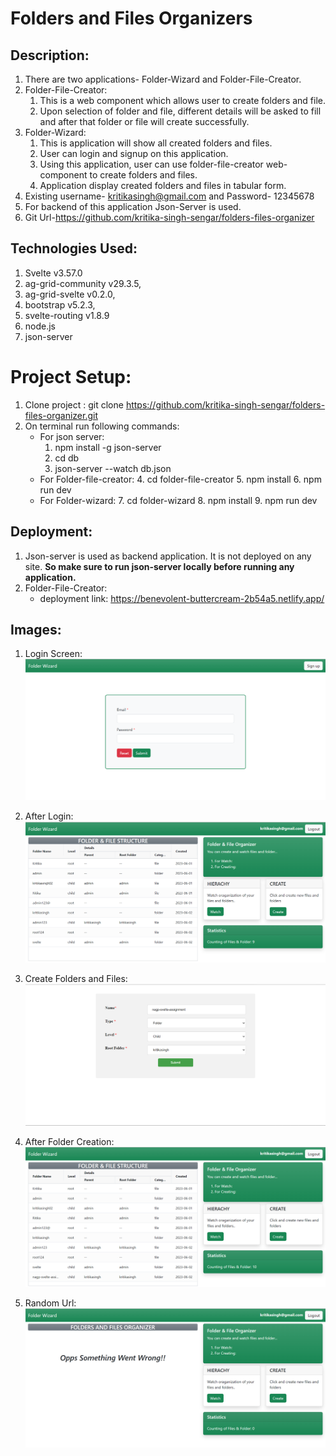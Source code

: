 # Folders and Files Organizers

## Description:
1. There are two applications- Folder-Wizard and Folder-File-Creator.
2. Folder-File-Creator:
   1. This is a web component which allows user to create folders and file.
   2. Upon selection of folder and file, different details will be asked to fill and after that folder or file will create successfully.
3. Folder-Wizard:
   1. This is application will show all created folders and files.
   2. User can login and signup on this application.
   3. Using this application, user can use folder-file-creator web-component to create folders and files.
   4. Application display created folders and files in tabular form.
4. Existing username- kritikasingh@gmail.com and Password- 12345678
5. For backend of this application Json-Server is used.
6. Git Url-https://github.com/kritika-singh-sengar/folders-files-organizer

## Technologies Used:
1. Svelte v3.57.0
2. ag-grid-community v29.3.5,
3. ag-grid-svelte v0.2.0,
4. bootstrap v5.2.3,
5. svelte-routing v1.8.9
6. node.js
7. json-server

# Project Setup:
1. Clone project : git clone https://github.com/kritika-singh-sengar/folders-files-organizer.git
2. On terminal run following commands:
   - For json server:
      1. npm install -g json-server
      2. cd db
      3. json-server --watch db.json
   - For Folder-file-creator:
      4. cd folder-file-creator
      5. npm install
      6. npm run dev
   - For Folder-wizard:
      7. cd folder-wizard
      8. npm install
      9. npm run dev

## Deployment:
1. Json-server is used as backend application. It is not deployed on any site. 
**So make sure to run json-server locally before running any application.**
2. Folder-File-Creator: 
   - deployment link: https://benevolent-buttercream-2b54a5.netlify.app/

## Images:  
1. Login Screen: 
   ![Login Screen](/images/login.png)

2. After Login:
   ![Main Screen](/images/main%20screen.png)

3. Create Folders and Files:
   ![Creator](/images/folder-file-creator.png)

4. After Folder Creation:
   ![After Folder Creation](/images/after%20adding%20data.png)

5. Random Url:
   ![Random Url](/images/random%20url%20click.png)